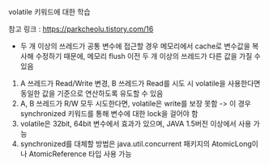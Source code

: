 volatile 키워드에 대한 학습

참고 링크 : https://parkcheolu.tistory.com/16

 - 두 개 이상의 쓰레드가 공통 변수에 접근할 경우 메모리에서 cache로 변수값을 복사해 수정하기 때문에, 메모리 flush 이전 두 개 이상의 쓰레드가 다른 값을 가질 수 있음
 1) A 쓰레드가 Read/Write 변경, B 쓰레드가 Read를 시도 시 volatile을 사용한다면 동일한 값을 기준으로 연산하도록 유도할 수 있음
 2) A, B 쓰레드가 R/W 모두 시도한다면, volatile은 write를 보장 못함 -> 이 경우 synchronized 키워드를 통해 변수에 대한 lock을 걸어야 함
 3) volatile은 32bit, 64bit 변수에서 효과가 있으며, JAVA 1.5버전 이상에서 사용 가능
 4) synchronized를 대체할 방법은 java.util.concurrent 패키지의 AtomicLong이나 AtomicReference 타입 사용 가능
